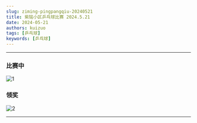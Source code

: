 ```yaml
---
slug: ziming-pingpangqiu-20240521
title: 紫铭小区乒乓球比赛 2024.5.21
date: 2024-05-21
authors: kuizuo
tags: [乒乓球]
keywords: [乒乓球]
---
```

---

<!-- truncate -->

### 比赛中

![1](https://tp.wangbin.run/photo/2024/05/21/1.jpg)

### 领奖

![2](https://tp.wangbin.run/photo/2024/05/21/36.jpg)

---
